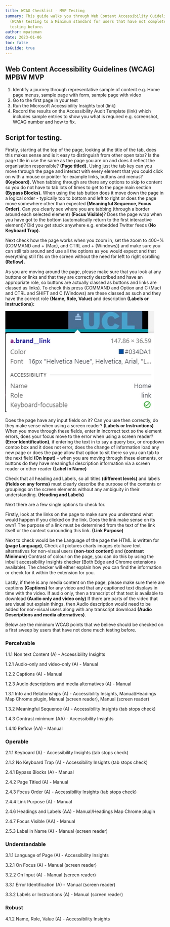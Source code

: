 ```yaml
---
title: WCAG Checklist - MVP Testing
summary: This guide walks you through Web Content Accessibility Guidelines
  (WCAG) testing to a Minimum standard for users that have not completed much
  testing before.
author: mpateman
date: 2023-01-06
toc: false
isGuide: true
---
```

## Web Content Accessibility Guidelines (WCAG) MPBW MVP 

1. Identify a journey through representative sample of content e.g. Home page menus, sample page with form, sample page with video  
2. Go to the first page in your test 
3. Run the Microsoft Accessibility Insights tool (link) 
4. Record the results on the Accessibility Audit Template (link) which includes sample entries to show you what is required e.g. screenshot, WCAG number and how to fix. 

## Script for testing. 

Firstly, starting at the top of the page, looking at the title of the tab, does this makes sense and is it easy to distinguish from other open tabs? Is the page title in use the same as the page you are on and does it reflect the organisation responsible? **(Page titled).** Using just the tab key can you move through the page and interact with every element that you could click on with a mouse or pointer for example links, buttons and menus? **(Keyboard).** When tabbing through are there any options to skip to content so you do not have to tab lots of times to get to the page main section **(Bypass Blocks).** When using the tab button does it move down the page in a logical order - typically top to bottom and left to right or does the page move somewhere other than expected **(Meaningful Sequence, Focus Order).** Can you clearly see where you are tabbing (through a border around each selected element) **(Focus Visible)**? Does the page wrap when you have got to the bottom (automatically return to the first interactive element)? Did you get stuck anywhere e.g. embedded Twitter feeds **(No Keyboard Trap).** 

Next check how the page works when you zoom in, set the zoom to 400+% (COMMAND and + (Mac), and CTRL and + (Windows)) and make sure you can still tab around and use all the options as you would expect and that everything still fits on the screen without the need for left to right scrolling **(Reflow).**

As you are moving around the page, please make sure that you look at any buttons or links and that they are correctly described and have an appropriate role, so buttons are actually classed as buttons and links are classed as links). To check this press (COMMAND and Option and C (Mac) and CTRL and SHIFT and C (Windows) are these classed as such and they have the correct role **(Name, Role, Value)** and description **(Labels or Instructions):**

![Inspect an Element ](src/guideImg/inspect-an-element-tool.jpg)

Does the page have any input fields on it? Can you use then correctly, do they make sense when using a screen reader? **(Labels or Instructions)** When you move through these fields, enter in incorrect text so the element errors, does your focus move to the error when using a screen reader? **(Error Identification)**, if entering the text in to say a query box, or dropdown combo box and it does not error, does the change of information load any new page or does the page allow that option to sit there so you can tab to the next field **(On Input)** – when you are moving through these elements, or buttons do they have meaningful description information via a screen reader or other reader **(Label in Name)**  

Check that all heading and Labels, so all titles **(different levels)** and labels **(fields on any forms)** must clearly describe the purpose of the contents or groupings on the screen elements without any ambiguity in their understanding. **(Heading and Labels)** 

Next there are a few single options to check for.   

Firstly, look at the links on the page to make sure you understand what would happen if you clicked on the link. Does the link make sense on its own? The purpose of a link must be determined from the text of the link itself or the context surrounding this link. **(Link Purpose)**  

Next to check would be the Language of the page the HTML is written for **(page Language)**, Check all pictures charts images etc have text alternatives for non-visual users **(non-text content)** and **(contrast Minimum)** Contrast of colour on the page, you can do this by using the inbuilt accessibility Insights checker [Both Edge and Chrome extensions available). The checker will either explain how you can find the information or check for it within the extension for you. 

Lastly, if there is any media content on the page, please make sure there are captions **(Captions)** for any video and that any captioned text displays in time with the video. If audio only, then a transcript of that text is available to download **(Audio only and video only)** If there are parts of the video that are visual but explain things, then Audio description would need to be added for non-visual users along with any transcript download **(Audio Descriptions and media alternatives)**.  

Below are the minimum WCAG points that we believe should be checked on a first sweep by users that have not done much testing before.

### Perceivable  

1.1.1 Non text Content (A) - Accessibility Insights 

1.2.1 Audio-only and video-only (A) - Manual 

1.2.2 Captions (A) - Manual 

1.2.3 Audio descriptions and media alternatives (A) - Manual 

1.3.1 Info and Relationships (A) - Accessibility Insights, Manual/Headings Map Chrome plugin, Manual (screen reader), Manual (screen reader) 

1.3.2 Meaningful Sequence (A) - Accessibility Insights (tab stops check) 

1.4.3 Contrast minimum (AA) - Accessibility Insights 

1.4.10 Reflow (AA) - Manual 

### Operable 

2.1.1 Keyboard (A) - Accessibility Insights (tab stops check) 

2.1.2 No Keyboard Trap (A) - Accessibility Insights (tab stops check) 

2.4.1 Bypass Blocks (A) - Manual 

2.4.2 Page Titled (A) - Manual  

2.4.3 Focus Order (A) - Accessibility Insights (tab stops check) 

2.4.4 Link Purpose (A) - Manual 

2.4.6 Headings and Labels (AA) - Manual/Headings Map Chrome plugin 

2.4.7 Focus Visible (AA) - Manual 

2.5.3 Label in Name (A) - Manual (screen reader) 

### Understandable 

3.1.1 Language of Page (A) - Accessibility Insights  

3.2.1 On Focus (A) - Manual (screen reader) 

3.2.2 On Input (A) - Manual (screen reader) 

3.3.1 Error Identification (A) - Manual (screen reader) 

3.3.2 Labels or Instructions (A) - Manual (screen reader) 

### Robust 

4.1.2 Name, Role, Value (A) - Accessibility Insights